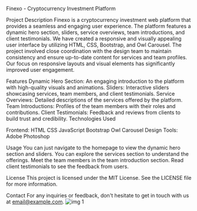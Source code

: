 Finexo - Cryptocurrency Investment Platform


Project Description
Finexo is a cryptocurrency investment web platform that provides a seamless and engaging user experience. The platform features a dynamic hero section, sliders, service overviews, team introductions, and client testimonials. We have created a responsive and visually appealing user interface by utilizing HTML, CSS, Bootstrap, and Owl Carousel. The project involved close coordination with the design team to maintain consistency and ensure up-to-date content for services and team profiles. Our focus on responsive layouts and visual elements has significantly improved user engagement.

Features
Dynamic Hero Section: An engaging introduction to the platform with high-quality visuals and animations.
Sliders: Interactive sliders showcasing services, team members, and client testimonials.
Service Overviews: Detailed descriptions of the services offered by the platform.
Team Introductions: Profiles of the team members with their roles and contributions.
Client Testimonials: Feedback and reviews from clients to build trust and credibility.
Technologies Used


Frontend:
HTML
CSS
JavaScript
Bootstrap
Owl Carousel
Design Tools: Adobe Photoshop

Usage
You can just navigate to the homepage to view the dynamic hero section and sliders.
You can explore the services section to understand the offerings.
Meet the team members in the team introduction section.
Read client testimonials to see the feedback from users.

License
This project is licensed under the MIT License. See the LICENSE file for more information.

Contact
For any inquiries or feedback, don't hesitate to get in touch with us at email@example.com.
![img 1](https://github.com/user-attachments/assets/af108597-d2a5-40e8-8bb4-f7edebdd763f)




